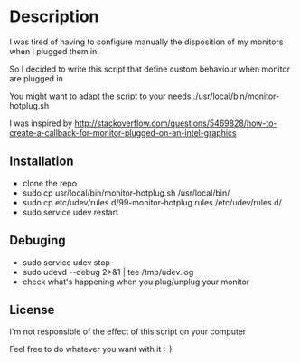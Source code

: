 # Description

I was tired of having to configure manually the disposition of my monitors when I plugged them in.

So I decided to write this script that define custom behaviour when monitor are plugged in

You might want to adapt the script to your needs ./usr/local/bin/monitor-hotplug.sh 

I was inspired by http://stackoverflow.com/questions/5469828/how-to-create-a-callback-for-monitor-plugged-on-an-intel-graphics

## Installation
  * clone the repo
  * sudo cp usr/local/bin/monitor-hotplug.sh /usr/local/bin/
  * sudo cp etc/udev/rules.d/99-monitor-hotplug.rules  /etc/udev/rules.d/
  * sudo service udev restart

## Debuging
  * sudo service udev stop
  * sudo udevd --debug 2>&1 | tee /tmp/udev.log
  * check what's happening when you plug/unplug your monitor


## License 

I'm not responsible of the effect of this script on your computer

Feel free to do whatever you want with it :-)
